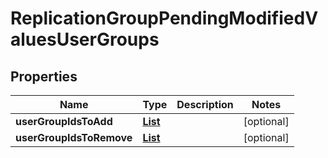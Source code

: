 

# ReplicationGroupPendingModifiedValuesUserGroups


## Properties

| Name | Type | Description | Notes |
|------------ | ------------- | ------------- | -------------|
|**userGroupIdsToAdd** | [**List**](List.md) |  |  [optional] |
|**userGroupIdsToRemove** | [**List**](List.md) |  |  [optional] |



